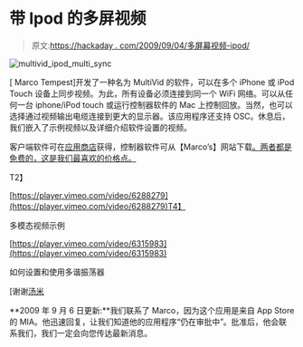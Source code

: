 # 带 Ipod 的多屏视频

> 原文:[https://hackaday . com/2009/09/04/多屏幕视频-ipod/](https://hackaday.com/2009/09/04/multi-screen-video-with-ipod/)

![multivid_ipod_multi_sync](../Images/121aef174a7312120522b1a1cde7c5bb.png "multivid_ipod_multi_sync")

[ Marco Tempest]开发了一种名为 MultiVid 的软件，可以在多个 iPhone 或 iPod Touch 设备上同步视频。为此，所有设备必须连接到同一个 WiFi 网络。可以从任何一台 iphone/iPod touch 或运行控制器软件的 Mac 上控制回放。当然，也可以选择通过视频输出电缆连接到更大的显示器。该应用程序还支持 OSC。休息后，我们嵌入了示例视频以及详细介绍软件设置的视频。 

客户端软件可在[应用商店](http://www.apple.com/iphone/apps-for-iphone/)获得，控制器软件可从【Marco’s】网站下载[。两者都是免费的，这是我们最喜欢的价格点。](http://marcotempest.com/screen/Public_MultiVid)

T2】

[https://player.vimeo.com/video/6288279](https://player.vimeo.com/video/6288279)T4】

多模态视频示例

[https://player.vimeo.com/video/6315983](https://player.vimeo.com/video/6315983)

如何设置和使用多谐振荡器

[谢谢[汤米](http://howdidhedothat.com/)

**2009 年 9 月 6 日更新:**我们联系了 Marco，因为这个应用是来自 App Store 的 MIA。他迅速回复，让我们知道他的应用程序“仍在审批中”。批准后，他会联系我们，我们一定会向您传达最新消息。